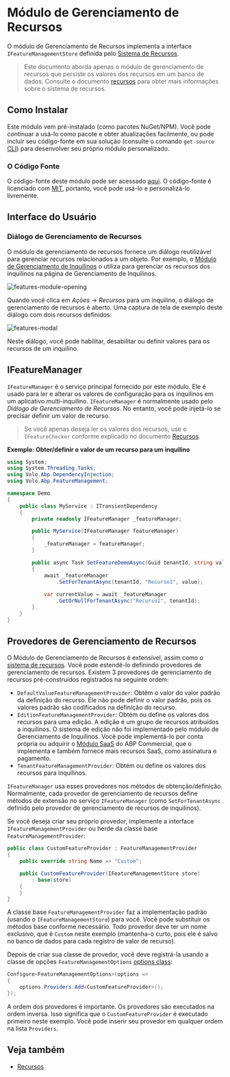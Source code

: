 # Módulo de Gerenciamento de Recursos

O módulo de Gerenciamento de Recursos implementa a interface `IFeatureManagementStore` definida pelo [Sistema de Recursos](../Features.md).

> Este documento aborda apenas o módulo de gerenciamento de recursos que persiste os valores dos recursos em um banco de dados. Consulte o documento [recursos](../Features.md) para obter mais informações sobre o sistema de recursos.

## Como Instalar

Este módulo vem pré-instalado (como pacotes NuGet/NPM). Você pode continuar a usá-lo como pacote e obter atualizações facilmente, ou pode incluir seu código-fonte em sua solução (consulte o comando `get-source` [CLI](../CLI.md)) para desenvolver seu próprio módulo personalizado.

### O Código Fonte

O código-fonte deste módulo pode ser acessado [aqui](https://github.com/abpframework/abp/tree/dev/modules/feature-management). O código-fonte é licenciado com [MIT](https://choosealicense.com/licenses/mit/), portanto, você pode usá-lo e personalizá-lo livremente.

## Interface do Usuário

### Diálogo de Gerenciamento de Recursos

O módulo de gerenciamento de recursos fornece um diálogo reutilizável para gerenciar recursos relacionados a um objeto. Por exemplo, o [Módulo de Gerenciamento de Inquilinos](Tenant-Management.md) o utiliza para gerenciar os recursos dos inquilinos na página de Gerenciamento de Inquilinos.

![features-module-opening](../images/features-module-opening.png)

Quando você clica em *Ações* -> *Recursos* para um inquilino, o diálogo de gerenciamento de recursos é aberto. Uma captura de tela de exemplo deste diálogo com dois recursos definidos:

![features-modal](../images/features-modal.png)

Neste diálogo, você pode habilitar, desabilitar ou definir valores para os recursos de um inquilino.

## IFeatureManager

`IFeatureManager` é o serviço principal fornecido por este módulo. Ele é usado para ler e alterar os valores de configuração para os inquilinos em um aplicativo multi-inquilino. `IFeatureManager` é normalmente usado pelo *Diálogo de Gerenciamento de Recursos*. No entanto, você pode injetá-lo se precisar definir um valor de recurso.

> Se você apenas deseja ler os valores dos recursos, use o `IFeatureChecker` conforme explicado no documento [Recursos](../Features.md).

**Exemplo: Obter/definir o valor de um recurso para um inquilino**

````csharp
using System;
using System.Threading.Tasks;
using Volo.Abp.DependencyInjection;
using Volo.Abp.FeatureManagement;

namespace Demo
{
    public class MyService : ITransientDependency
    {
        private readonly IFeatureManager _featureManager;

        public MyService(IFeatureManager featureManager)
        {
            _featureManager = featureManager;
        }

        public async Task SetFeatureDemoAsync(Guid tenantId, string value)
        {
            await _featureManager
                .SetForTenantAsync(tenantId, "Recurso1", value);
            
            var currentValue = await _featureManager
                .GetOrNullForTenantAsync("Recurso1", tenantId);
        }
    }
}
````

## Provedores de Gerenciamento de Recursos

O Módulo de Gerenciamento de Recursos é extensível, assim como o [sistema de recursos](../Features.md). Você pode estendê-lo definindo provedores de gerenciamento de recursos. Existem 3 provedores de gerenciamento de recursos pré-construídos registrados na seguinte ordem:

* `DefaultValueFeatureManagementProvider`: Obtém o valor do valor padrão da definição do recurso. Ele não pode definir o valor padrão, pois os valores padrão são codificados na definição do recurso.
* `EditionFeatureManagementProvider`: Obtém ou define os valores dos recursos para uma edição. A edição é um grupo de recursos atribuídos a inquilinos. O sistema de edição não foi implementado pelo módulo de Gerenciamento de Inquilinos. Você pode implementá-lo por conta própria ou adquirir o [Módulo SaaS](https://commercial.abp.io/modules/Volo.Saas) do ABP Commercial, que o implementa e também fornece mais recursos SaaS, como assinatura e pagamento.
* `TenantFeatureManagementProvider`: Obtém ou define os valores dos recursos para inquilinos.

`IFeatureManager` usa esses provedores nos métodos de obtenção/definição. Normalmente, cada provedor de gerenciamento de recursos define métodos de extensão no serviço `IFeatureManager` (como `SetForTenantAsync` definido pelo provedor de gerenciamento de recursos de inquilinos).

Se você deseja criar seu próprio provedor, implemente a interface `IFeatureManagementProvider` ou herde da classe base `FeatureManagementProvider`:

````csharp
public class CustomFeatureProvider : FeatureManagementProvider
{
    public override string Name => "Custom";

    public CustomFeatureProvider(IFeatureManagementStore store)
        : base(store)
    {
    }
}
````

A classe base `FeatureManagementProvider` faz a implementação padrão (usando o `IFeatureManagementStore`) para você. Você pode substituir os métodos base conforme necessário. Todo provedor deve ter um nome exclusivo, que é `Custom` neste exemplo (mantenha-o curto, pois ele é salvo no banco de dados para cada registro de valor de recurso).

Depois de criar sua classe de provedor, você deve registrá-la usando a classe de opções `FeatureManagementOptions` [options class](../Options.md):

````csharp
Configure<FeatureManagementOptions>(options =>
{
    options.Providers.Add<CustomFeatureProvider>();
});
````

A ordem dos provedores é importante. Os provedores são executados na ordem inversa. Isso significa que o `CustomFeatureProvider` é executado primeiro neste exemplo. Você pode inserir seu provedor em qualquer ordem na lista `Providers`.

## Veja também

* [Recursos](../Features.md)
